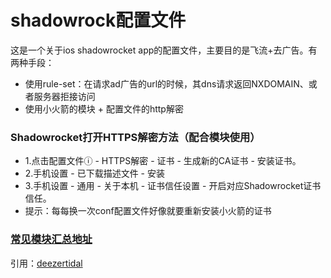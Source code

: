 # shadowrock配置文件

这是一个关于ios shadowrocket app的配置文件，主要目的是飞流+去广告。有两种手段：

- 使用rule-set：在请求ad广告的url的时候，其dns请求返回NXDOMAIN、或者服务器拒接访问
- 使用小火箭的模块 + 配置文件的http解密


### Shadowrocket打开HTTPS解密方法（配合模块使用）
 - 1.点击配置文件ⓘ - HTTPS解密 - 证书 - 生成新的CA证书 - 安装证书。
 - 2.手机设置 - 已下载描述文件 - 安装
 - 3.手机设置 - 通用 - 关于本机 - 证书信任设置 - 开启对应Shadowrocket证书信任。
 - 提示：每每换一次conf配置文件好像就要重新安装小火箭的证书


### [常见模块汇总地址](https://whatshub.top/)

引用：[deezertidal](https://github.com/deezertidal/shadowrocket-rules)
